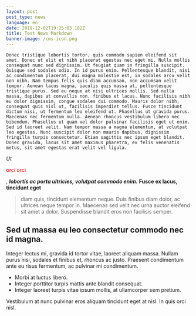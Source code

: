 ```yaml
---
layout: post
post_type: news
language: en
date: 2019-12-02T19:25:03.182Z
title: Test News Markdown
banner-image: /cms-icon.png
---
```

`Donec tristique lobortis tortor, quis commodo sapien eleifend sit amet. Donec ut elit et nibh placerat egestas nec eget mi. Nulla mollis consequat nunc sed dignissim. Ut feugiat quam in fringilla suscipit. Quisque sed sodales odio. In id purus enim. Pellentesque blandit, nisi ac condimentum placerat, dui magna molestie est, in sodales arcu velit non nibh. Nam tempus felis quis diam accumsan, non accumsan velit tempor. Aenean lacus magna, iaculis quis massa at, pellentesque tristique purus. Sed eu neque at nisi ultrices mollis. Sed nulla massa, dapibus at convallis non, finibus et lacus. Nunc facilisis nibh eu dolor dignissim, congue sodales dui commodo. Mauris dolor nibh, consequat quis nisl ut, facilisis imperdiet tellus. Fusce tincidunt dictum nisi, ut fermentum leo eleifend ut.
Phasellus ut gravida purus. Maecenas nec fermentum nulla. Aenean rhoncus vestibulum libero nec bibendum. Phasellus ut quam vel dolor pulvinar facilisis eget ut enim. Sed id laoreet velit. Nam tempor massa a magna elementum, at volutpat leo egestas. Nunc suscipit dolor non mauris dapibus, dignissim fringilla turpis consectetur. Etiam sagittis nec ipsum eget blandit. Donec gravida, lacus sit amet maximus pharetra, ex felis venenatis metus, sit amet egestas erat velit vel ligula.`

_Ut_ <p style="color: red">orci orci</p>, ___lobortis ac porta ultricies, volutpat commodo enim.___ __Fusce ex lacus, tincidunt eget__
> diam quis, tincidunt elementum neque. Duis finibus diam dolor, ac ultrices neque tempor in. Maecenas sed velit nec urna auctor eleifend sit amet a dolor. Suspendisse blandit eros non facilisis semper. 

## Sed ut massa eu leo consectetur commodo nec id magna. 

Integer lectus mi, gravida id tortor vitae, laoreet aliquam massa. Nullam purus nisi, sodales et finibus et, rhoncus ac justo. Praesent condimentum ante eu risus fermentum, ac pulvinar mi condimentum. 
- Morbi at luctus libero. 
- Integer porttitor turpis mattis ante blandit consequat. 
- Integer laoreet turpis vitae ipsum mollis, at ullamcorper sem pretium. 

Vestibulum at nunc pulvinar eros aliquam tincidunt eget at nisl. In quis orci nisl.
